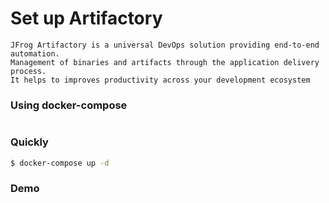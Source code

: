 # Set up Artifactory
```text
JFrog Artifactory is a universal DevOps solution providing end-to-end automation.
Management of binaries and artifacts through the application delivery process.
It helps to improves productivity across your development ecosystem
```
### Using docker-compose
```yaml

```

### Quickly
```bash
$ docker-compose up -d
```

### Demo